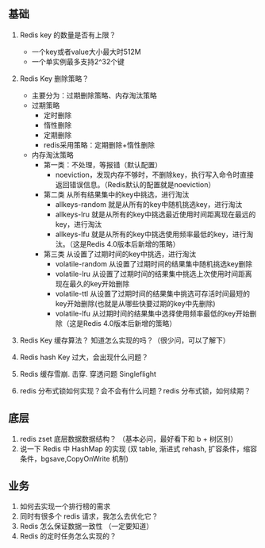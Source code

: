 ## 基础
1. Redis key 的数量是否有上限？
   - 一个key或者value大小最大时512M
   - 一个单实例最多支持2^32个键

2. Redis Key 删除策略？
   - 主要分为：过期删除策略、内存淘汰策略
   - 过期策略
     - 定时删除
     - 惰性删除
     - 定期删除
     - redis采用策略：定期删除+惰性删除
   - 内存淘汰策略
     - 第一类：不处理，等报错（默认配置）
       - noeviction，发现内存不够时，不删除key，执行写入命令时直接返回错误信息。（Redis默认的配置就是noeviction）
     - 第二类 从所有结果集中的key中挑选，进行淘汰
       - allkeys-random 就是从所有的key中随机挑选key，进行淘汰
       - allkeys-lru 就是从所有的key中挑选最近使用时间距离现在最远的key，进行淘汰
       - allkeys-lfu 就是从所有的key中挑选使用频率最低的key，进行淘汰。（这是Redis 4.0版本后新增的策略）
     - 第三类 从设置了过期时间的key中挑选，进行淘汰
       - volatile-random 从设置了过期时间的结果集中随机挑选key删除
       - volatile-lru 从设置了过期时间的结果集中挑选上次使用时间距离现在最久的key开始删除
       - volatile-ttl 从设置了过期时间的结果集中挑选可存活时间最短的key开始删除(也就是从哪些快要过期的key中先删除)
       - volatile-lfu 从过期时间的结果集中选择使用频率最低的key开始删除（这是Redis 4.0版本后新增的策略）

3. Redis Key 缓存算法？ 知道怎么实现的吗？（很少问，可以了解下）
4. Redis hash Key 过大，会出现什么问题？
5. Redis 缓存雪崩. 击穿. 穿透问题
Singleflight
6. redis 分布式锁如何实现？会不会有什么问题？redis 分布式锁，如何续期？

## 底层
1. redis zset 底层数据数据结构？ （基本必问，最好看下和 b + 树区别）
2. 说一下 Redis 中 HashMap 的实现 (双 table, 渐进式 rehash, 扩容条件，缩容条件，bgsave,CopyOnWrite 机制)

## 业务
1. 如何去实现一个排行榜的需求
2. 同时有很多个 redis 请求，我怎么去优化它？
3. Redis 怎么保证数据一致性 （一定要知道）
4.  Redis 的定时任务怎么实现的？

